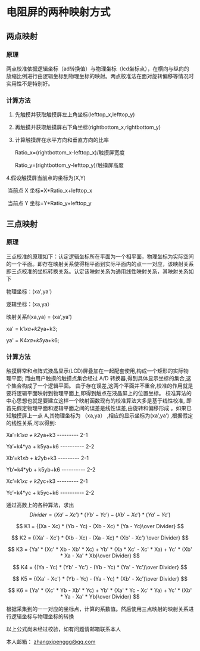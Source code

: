 # 电阻屏的两种映射方式

## 两点映射

### 原理

两点校准依据逻辑坐标（ad转换值）与物理坐标（lcd坐标点），在横向与纵向的放缩比例进行由逻辑坐标到物理坐标的映射。两点校准法在面对旋转偏移等情况时实用性不是特别好。

### 计算方法

1) 先触摸并获取触摸屏左上角坐标(lefttop_x,lefttop_y)

2) 再触摸并获取触摸屏右下角坐标(rightbottom_x,rightbottom_y)

3) 计算触摸屏在水平方向和垂直方向的比率

   Ratio_x=(rightbottom_x-lefttop_x)/触摸屏宽度

   Ratio_y=(rightbottom_y-lefttop_y)/触摸屏高度

 4.假设触摸屏当前点的坐标为(X,Y)

​	当前点 X 坐标=X*Ratio_x+lefttop_x

​	当前点 Y 坐标=Y*Ratio_y+lefttop_y

## 三点映射

### 原理

三点校准的原理如下：认定逻辑坐标所在平面为一个相平面，物理坐标为实际空间的一个平面。即存在映射关系使得相平面到实际平面内的点一一对应，该映射关系即三点校准的坐标转换关系。认定该映射关系为通用线性映射关系，其映射关系如下

物理坐标：(xa',ya')

逻辑坐标：(xa,ya）

映射关系f(xa,ya) = (xa',ya')

xa' = k1*xa+k2*ya+k3;

ya' = K4*xa+k5*ya+k6;

### 计算方法

触摸屏常和点阵式液晶显示(LCD)屏叠加在一起配套使用,构成一个矩形的实际物理平面; 而由用户触摸的触摸点集合经过 A/D 转换器,得到具体显示坐标的集合,这个集合构成了一个逻辑平面。 由于存在误差,这两个平面并不重合,校准的作用就是要将逻辑平面映射到物理平面上,即得到触点在液晶屏上的位置坐标。 校准算法的中心思想也就是要建立这样一个映射函数现有的校准算法大多是基于线性校准, 即首先假定物理平面和逻辑平面之间的误差是线性误差,由旋转和偏移形成 。如果已知触摸屏上一点 A,其物理坐标为 （xa,ya） ,相应的显示坐标为(xa’,ya’)  ,根据假定的线性关系,可以得到:

Xa’=k1*xa + k2*ya+k3 --------- 2-1

Ya’=k4*ya + k5ya+k6  ---------- 2-2

 

Xb’=k1*xb + k2*yb+k3 --------- 2-1

Yb’=k4*yb + k5yb+k6  ---------- 2-2

 

Xc’=k1*xc + k2*yc+k3 --------- 2-1

Yc’=k4*yc + k5yc+k6  ---------- 2-2

 

 

通过高数上的各种算法，求出
$$
Divider = (Xa' - Xc') * (Yb' - Yc') - (Xb' - Xc') * (Ya' - Yc')
$$

$$
K1 = {(Xa - Xc) * (Yb - Yc) - (Xb - Xc) * (Ya - Yc)\over Divider}
$$

$$
K2 = {(Xa' - Xc') * (Xb - Xc) - (Xa - Xc) * (Xb' - Xc') \over Divider}
$$

$$
K3 = {Ya' * (Xc' * Xb - Xb' * Xc) + Yb' * (Xa * Xc' - Xc' * Xa) + Yc' * (Xb' * Xa - Xa' * Xb)\over Divider}
$$

$$
K4 = {(Ya - Yc) * (Yb' - Yc') - (Yb - Yc) * (Ya' - Yc')\over Divider}
$$

$$
K5 = {(Xa' - Xc') * (Yb - Yc) - (Ya - Yc) * (Xb' - Xc')\over Divider}
$$


$$
K6 = {Ya' * (Xc' * Yb - Xb' * Yc) + Yb' * (Xa' * Yc - Xc' * Ya) + Yc' * (Xb' * Ya - Xa' * Yb)\over Divider}
$$


根据采集到的一一对应的坐标点，计算的系数值。然后使用三点映射的映射关系进行逻辑坐标与物理坐标的转换

以上公式尚未经过校验，如有问题请邮箱联系本人

本人邮箱： zhangxipenggg@qq.com


